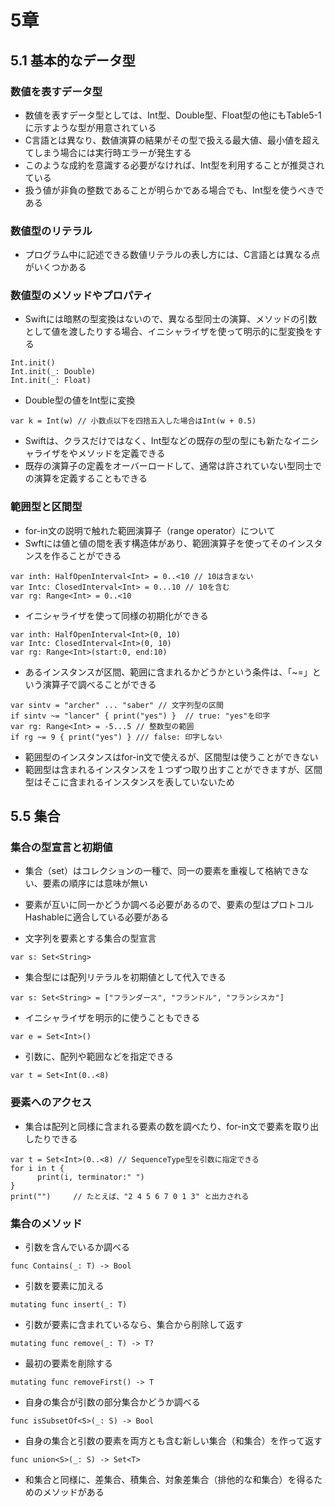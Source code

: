 
# 5章

## 5.1 基本的なデータ型

### 数値を表すデータ型

* 数値を表すデータ型としては、Int型、Double型、Float型の他にもTable5-1に示すような型が用意されている
* C言語とは異なり、数値演算の結果がその型で扱える最大値、最小値を超えてしまう場合には実行時エラーが発生する
* このような成約を意識する必要がなければ、Int型を利用することが推奨されている
* 扱う値が非負の整数であることが明らかである場合でも、Int型を使うべきである

### 数値型のリテラル

* プログラム中に記述できる数値リテラルの表し方には、C言語とは異なる点がいくつかある

### 数値型のメソッドやプロパティ

* Swiftには暗黙の型変換はないので、異なる型同士の演算、メソッドの引数として値を渡したりする場合、イニシャライザを使って明示的に型変換をする

```
Int.init()
Int.init(_: Double)
Int.init(_: Float)
```

* Double型の値をInt型に変換

```
var k = Int(w) // 小数点以下を四捨五入した場合はInt(w + 0.5)
```

* Swiftは、クラスだけではなく、Int型などの既存の型の型にも新たなイニシャライザをやメソッドを定義できる
* 既存の演算子の定義をオーバーロードして、通常は許されていない型同士での演算を定義することもできる

### 範囲型と区間型

* for-in文の説明で触れた範囲演算子（range operator）について
* Swftには値と値の間を表す構造体があり、範囲演算子を使ってそのインスタンスを作ることができる

```
var inth: HalfOpenInterval<Int> = 0..<10 // 10は含まない
var Intc: ClosedInterval<Int> = 0...10 // 10を含む
var rg: Range<Int> = 0..<10
```

* イニシャライザを使って同様の初期化ができる

```
var inth: HalfOpenInterval<Int>(0, 10)
var Intc: ClosedInterval<Int>(0, 10)
var rg: Range<Int>(start:0, end:10)
```

* あるインスタンスが区間、範囲に含まれるかどうかという条件は、「~=」という演算子で調べることができる

```
var sintv = "archer" ... "saber" // 文字列型の区間
if sintv ~= "lancer" { print("yes") }  // true: "yes"を印字
var rg: Range<Int> = -5...5 // 整数型の範囲
if rg ~= 9 { print("yes") } /// false: 印字しない
```

* 範囲型のインスタンスはfor-in文で使えるが、区間型は使うことができない
* 範囲型は含まれるインスタンスを１つずつ取り出すことができますが、区間型はそこに含まれるインスタンスを表していないため

## 5.5 集合

### 集合の型宣言と初期値

* 集合（set）はコレクションの一種で、同一の要素を重複して格納できない、要素の順序には意味が無い
* 要素が互いに同一かどうか調べる必要があるので、要素の型はプロトコルHashableに適合している必要がある

* 文字列を要素とする集合の型宣言

```
var s: Set<String>
```

* 集合型には配列リテラルを初期値として代入できる

```
var s: Set<String> = ["フランダース", "フランドル", "フランシスカ"]
```

* イニシャライザを明示的に使うこともできる

```
var e = Set<Int>()
```

* 引数に、配列や範囲などを指定できる

```
var t = Set<Int(0..<8)
```

### 要素へのアクセス

* 集合は配列と同様に含まれる要素の数を調べたり、for-in文で要素を取り出したりできる

```
var t = Set<Int>(0..<8) // SequenceType型を引数に指定できる
for i in t {
      print(i, terminator:" ")
}
print("")     // たとえば、"2 4 5 6 7 0 1 3" と出力される
```

### 集合のメソッド

* 引数を含んでいるか調べる

```
func Contains(_: T) -> Bool
```

* 引数を要素に加える

```
mutating func insert(_: T)
```

* 引数が要素に含まれているなら、集合から削除して返す

```
mutating func remove(_: T) -> T?
```

* 最初の要素を削除する

```
mutating func removeFirst() -> T
```

* 自身の集合が引数の部分集合かどうか調べる

```
func isSubsetOf<S>(_: S) -> Bool
```

* 自身の集合と引数の要素を両方とも含む新しい集合（和集合）を作って返す

```
func union<S>(_: S) -> Set<T>
```

* 和集合と同様に、差集合、積集合、対象差集合（排他的な和集合）を得るためのメソッドがある
